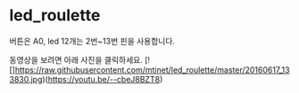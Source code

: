 # led_roulette

버튼은 A0, led 12개는 2번~13번 핀을 사용합니다. 


동영상을 보려면 아래 사진을 클릭하세요. 
[![]https://raw.githubusercontent.com/mtinet/led_roulette/master/20160617_133830.jpg)(https://youtu.be/--cbeJ8BZT8)

